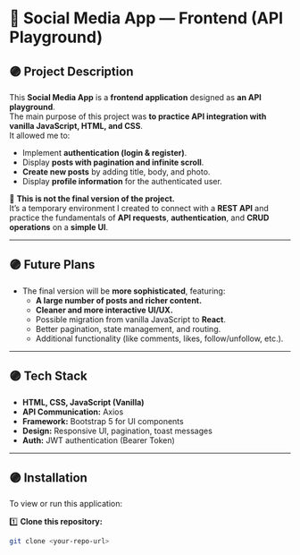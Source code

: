 # 🌟 Social Media App — Frontend (API Playground)

## 🟣 Project Description

This **Social Media App** is a **frontend application** designed as **an API playground**.  
The main purpose of this project was **to practice API integration with vanilla JavaScript, HTML, and CSS**.  
It allowed me to:

- Implement **authentication (login & register)**.
- Display **posts with pagination and infinite scroll**.
- **Create new posts** by adding title, body, and photo.
- Display **profile information** for the authenticated user.

🚀 **This is not the final version of the project.**  
It’s a temporary environment I created to connect with a **REST API** and practice the fundamentals of **API requests**, **authentication**, and **CRUD operations** on a **simple UI**.

---

## 🟣 Future Plans

- The final version will be **more sophisticated**, featuring:
  - **A large number of posts and richer content.**
  - **Cleaner and more interactive UI/UX.**
  - Possible migration from vanilla JavaScript to **React**.
  - Better pagination, state management, and routing.
  - Additional functionality (like comments, likes, follow/unfollow, etc.).

---

## 🟣 Tech Stack

- **HTML, CSS, JavaScript (Vanilla)**
- **API Communication:** Axios
- **Framework:** Bootstrap 5 for UI components
- **Design:** Responsive UI, pagination, toast messages
- **Auth:** JWT authentication (Bearer Token)

---

## 🟣 Installation

To view or run this application:

1️⃣ **Clone this repository:**

```bash
git clone <your-repo-url>
